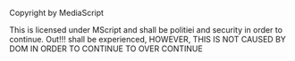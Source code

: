 Copyright by MediaScript



This is licensed under MScript and shall be politiei
and security in order to continue. Out!!! shall be experienced,
HOWEVER, THIS IS NOT CAUSED BY DOM IN ORDER TO CONTINUE TO OVER CONTINUE
